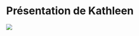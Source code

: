 <!DOCTYPE hmtl>
<html lang="fr">
<head>
    <meta charset="UTF-8">
    <meta name="viewport" content="width=device-width, initial-scale=1.0">
     <h1> Présentation de Kathleen </h1>
     <img src="https://rare-gallery.com/mocahbig/1357142-Satoru-GojoJujutsu-Kaisen-0-Satoru-Gojo.jpg">
</head>
<body>
    <!-- Contenu de la page -->
</body>
</html>
